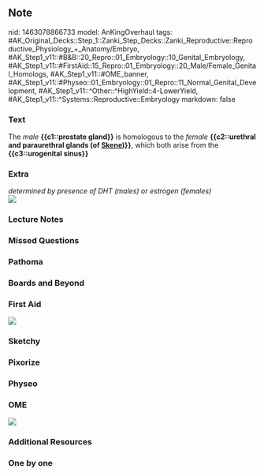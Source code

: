 ## Note
nid: 1463078866733
model: AnKingOverhaul
tags: #AK_Original_Decks::Step_1::Zanki_Step_Decks::Zanki_Reproductive::Reproductive_Physiology_+_Anatomy/Embryo, #AK_Step1_v11::#B&B::20_Repro::01_Embryology::10_Genital_Embryology, #AK_Step1_v11::#FirstAid::15_Repro::01_Embryology::20_Male/Female_Genital_Homologs, #AK_Step1_v11::#OME_banner, #AK_Step1_v11::#Physeo::01_Embryology::01_Repro::11_Normal_Genital_Development, #AK_Step1_v11::^Other::^HighYield::4-LowerYield, #AK_Step1_v11::^Systems::Reproductive::Embryology
markdown: false

### Text
<div>
  The <i>male</i> <b>{{c1::prostate gland}}</b> is homologous to
  the <i>female</i> <b>{{c2::urethral and paraurethral glands (of
  <u>Skene</u>)}}</b>, which both arise from the
  <b>{{c3::urogenital sinus}}</b>
</div>

### Extra
<div>
  <i>determined by presence of DHT (males) or estrogen
  (females)</i>
</div>
<div><img src="paste-345392680010081.jpg" draggable="false"></div>

### Lecture Notes


### Missed Questions


### Pathoma


### Boards and Beyond


### First Aid
<img src="tmpS003gP.png">

### Sketchy


### Pixorize


### Physeo


### OME
<div class="ome-widget">
  <a href="https://onlinemeded.org?ref=anki"><img src=
  "_OME_AnkiFlashcards_General_3.png"></a>
</div>

### Additional Resources


### One by one

